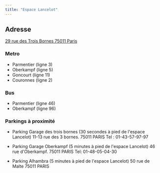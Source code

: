 ```yaml
---
title: "Espace Lancelot"
---
```


## Adresse

[29 rue des Trois Bornes
75011 Paris](https://maps.google.fr/maps?f=q&hl=fr&geocode=&q=29+rue+des+Trois+Bornes+-+75011+PARIS&sll=47.15984,2.988281&sspn=12.972543,29.53125&ie=UTF8&ll=48.867128,2.370386&spn=0.006126,0.01442&z=16)

### Metro

* Parmentier (ligne 3)
* Oberkampf (ligne 5)
* Goncourt (ligne 11)
* Couronnes (ligne 2)

### Bus

* Parmentier (ligne 46)
* Oberkampf (ligne 96)

### Parkings à proximité

* Parking Garage des trois bornes
(30 secondes à pied de l'espace Lancelot)
11-13 rue des 3 bornes.
75011 PARIS
Tel : 01-43-57-97-97

* Parking Garage Oberkampf
(5 minutes à pied de l'espace Lancelot)
46 rue d'Oberkampf.
75011 PARIS
Tel: 01-48-05-04-30

* Parking Alhambra
(5 minutes à pied de l'espace Lancelot)
50 rue de Malte
75011 PARIS